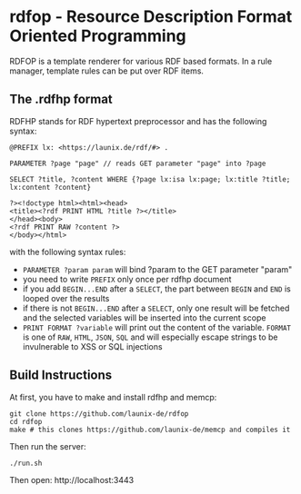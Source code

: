 # rdfop - Resource Description Format Oriented Programming

RDFOP is a template renderer for various RDF based formats. In a rule manager, template rules can be put over RDF items.

## The .rdfhp format

RDFHP stands for RDF hypertext preprocessor and has the following syntax:

```
@PREFIX lx: <https://launix.de/rdf/#> .

PARAMETER ?page "page" // reads GET parameter "page" into ?page

SELECT ?title, ?content WHERE {?page lx:isa lx:page; lx:title ?title; lx:content ?content}

?><!doctype html><html><head>
<title><?rdf PRINT HTML ?title ?></title>
</head><body>
<?rdf PRINT RAW ?content ?>
</body></html>
```

with the following syntax rules:

- `PARAMETER ?param param` will bind ?param to the GET parameter "param"
- you need to write `PREFIX` only once per rdfhp document
- if you add `BEGIN...END` after a `SELECT`, the part between `BEGIN` and `END` is looped over the results
- if there is not `BEGIN...END` after a `SELECT`, only one result will be fetched and the selected variables will be inserted into the current scope
- `PRINT FORMAT ?variable` will print out the content of the variable. `FORMAT` is one of `RAW`, `HTML`, `JSON`, `SQL` and will especially escape strings to be invulnerable to XSS or SQL injections

## Build Instructions

At first, you have to make and install rdfhp and memcp:
```
git clone https://github.com/launix-de/rdfop
cd rdfop
make # this clones https://github.com/launix-de/memcp and compiles it
```

Then run the server:
```
./run.sh
```

Then open: http://localhost:3443
